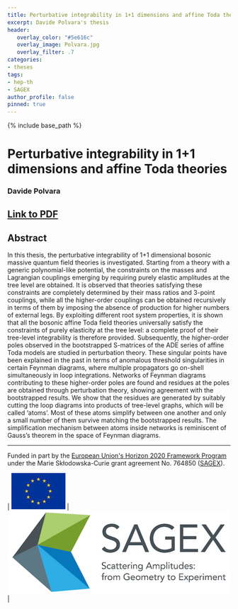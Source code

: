 ```yaml
---
title: Perturbative integrability in 1+1 dimensions and affine Toda theories
excerpt: Davide Polvara's thesis 
header:
   overlay_color: "#5e616c"
   overlay_image: Polvara.jpg
   overlay_filter: .7
categories:
- theses
tags:
- hep-th
- SAGEX 
author_profile: false
pinned: true
---
```

{% include base_path %}


# Perturbative integrability in 1+1 dimensions and affine Toda theories
### Davide Polvara

## [Link to PDF](/images/Davide%20Polvara%20thesis.pdf)

## Abstract

In this thesis, the perturbative integrability of 1+1 dimensional bosonic massive quantum field theories is investigated. Starting from a theory with a generic polynomial-like potential, the constraints on the masses and Lagrangian couplings emerging by requiring purely elastic amplitudes at the tree level are obtained. It is observed that theories satisfying these constraints are completely determined by their mass ratios and 3-point couplings, while all the higher-order couplings can be obtained recursively in terms of them by imposing the absence of production for higher numbers of external legs. By exploiting different root system properties, it is shown that all the bosonic affine Toda field theories universally satisfy the constraints of purely elasticity at the tree level: a complete proof of their tree-level integrability is therefore provided. Subsequently, the higher-order poles observed in the bootstrapped S-matrices of the ADE series of affine Toda models are studied in perturbation theory. These singular points have been explained in the past in terms of anomalous threshold singularities in certain Feynman diagrams, where multiple propagators go on-shell simultaneously in loop integrations. Networks of Feynman diagrams contributing to these higher-order poles are found and residues at the poles are obtained through perturbation theory, showing agreement with the bootstrapped results. We show that the residues are generated by suitably cutting the loop diagrams into products of tree-level graphs, which will be called ‘atoms’. Most of these atoms simplify between one another and only a small number of them survive matching the bootstrapped results. The simplification mechanism between atoms inside networks is reminiscent of Gauss’s theorem in the space of Feynman diagrams.

-----------------

Funded in part by the [European Union's Horizon 2020 Framework Program](https://ec.europa.eu/programmes/horizon2020/) under the Marie Skłodowska-Curie grant agreement No. 764850 ([SAGEX](https://sagex.org)). 

| <img src="/images/eu_flag.jpg" alt="eu_flag" > | <img src="/images/Sagex.jpg" alt="SAGEX-Logo" > |

